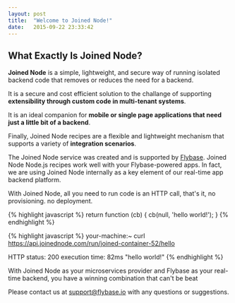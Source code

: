 ```yaml
---
layout: post
title:  "Welcome to Joined Node!"
date:   2015-09-22 23:33:42
---
```


## What Exactly Is Joined Node?

**Joined Node** is a simple, lightweight, and secure way of running isolated backend code that removes or reduces the need for a backend.

It is a secure and cost efficient solution to the challange of supporting **extensibility through custom code in multi-tenant systems**.

It is an ideal companion for **mobile or single page applications that need just a little bit of a backend**.

Finally, Joined Node recipes are a flexible and lightweight mechanism that supports a variety of **integration scenarios**.

The Joined Node service was created and is supported by [Flybase](http://flybase.io). Joined Node Node.js recipes work well with your Flybase-powered apps. In fact, we are using Joined Node internally as a key element of our real-time app backend platform.

With Joined Node, all you need to run code is an HTTP call, that's it, no provisioning. no deployment.

{% highlight javascript %}
return function (cb) {
  cb(null, 'hello world!');
}
{% endhighlight %}


{% highlight javascript %}
your-machine:~ curl https://api.joinednode.com/run/joined-container-52/hello

HTTP status: 200
execution time: 82ms
"hello world!"
{% endhighlight %}

With Joined Node as your microservices provider and Flybase as your real-time backend, you have a winning combination that can't be beat

Please contact us at [support@flybase.io](mailto:support@flybase.io) with any questions or suggestions.
